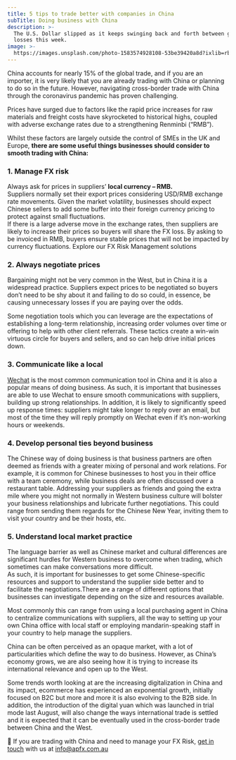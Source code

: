 ```yaml
---
title: 5 tips to trade better with companies in China
subTitle: Doing business with China
description: >-
  The U.S. Dollar slipped as it keeps swinging back and forth between gains and
  losses this week.
image: >-
  https://images.unsplash.com/photo-1583574928108-53be39420a8d?ixlib=rb-1.2.1&ixid=MnwxMjA3fDB8MHxwaG90by1wYWdlfHx8fGVufDB8fHx8&auto=format&fit=crop&w=3150&q=80
---
```

China accounts for nearly 15% of the global trade, and if you are an importer, it is very likely that you are already trading with China or planning to do so in the future. However, navigating cross-border trade with China through the coronavirus pandemic has proven challenging.

Prices have surged due to factors like the rapid price increases for raw materials and freight costs have skyrocketed to historical highs, coupled with adverse exchange rates due to a strengthening Renminbi (“RMB”).

Whilst these factors are largely outside the control of SMEs in the UK and Europe, **there are some useful things businesses should consider to smooth trading with China:**

### **1. Manage FX risk**

Always ask for prices in suppliers’ **local currency – RMB.**  
Suppliers normally set their export prices considering USD/RMB exchange rate movements. Given the market volatility, businesses should expect Chinese sellers to add some buffer into their foreign currency pricing to protect against small fluctuations.  
If there is a large adverse move in the exchange rates, then suppliers are likely to increase their prices so buyers will share the FX loss. By asking to be invoiced in RMB, buyers ensure stable prices that will not be impacted by currency fluctuations. Explore our FX Risk Management solutions

### **2. Always negotiate prices**

Bargaining might not be very common in the West, but in China it is a widespread practice. Suppliers expect prices to be negotiated so buyers don’t need to be shy about it and failing to do so could, in essence, be causing unnecessary losses if you are paying over the odds.

Some negotiation tools which you can leverage are the expectations of establishing a long-term relationship, increasing order volumes over time or offering to help with other client referrals. These tactics create a win-win virtuous circle for buyers and sellers, and so can help drive initial prices down.

### **3. Communicate like a local**

[Wechat](https://www.wechat.com/) is the most common communication tool in China and it is also a popular means of doing business. As such, it is important that businesses are able to use Wechat to ensure smooth communications with suppliers, building up strong relationships. In addition, it is likely to significantly speed up response times: suppliers might take longer to reply over an email, but most of the time they will reply promptly on Wechat even if it’s non-working hours or weekends.

### **4. Develop personal ties beyond business**

The Chinese way of doing business is that business partners are often deemed as friends with a greater mixing of personal and work relations. For example, it is common for Chinese businesses to host you in their office with a team ceremony, while business deals are often discussed over a restaurant table. Addressing your suppliers as friends and going the extra mile where you might not normally in Western business culture will bolster your business relationships and lubricate further negotiations. This could range from sending them regards for the Chinese New Year, inviting them to visit your country and be their hosts, etc.

### **5. Understand local market practice**

The language barrier as well as Chinese market and cultural differences are significant hurdles for Western business to overcome when trading, which sometimes can make conversations more difficult.  
As such, it is important for businesses to get some Chinese-specific resources and support to understand the supplier side better and to facilitate the negotiations.There are a range of different options that businesses can investigate depending on the size and resources available.

Most commonly this can range from using a local purchasing agent in China to centralize communications with suppliers, all the way to setting up your own China office with local staff or employing mandarin-speaking staff in your country to help manage the suppliers.

China can be often perceived as an opaque market, with a lot of particularities which define the way to do business. However, as China’s economy grows, we are also seeing how it is trying to increase its international relevance and open up to the West.

Some trends worth looking at are the increasing digitalization in China and its impact, ecommerce has experienced an exponential growth, initially focused on B2C but more and more it is also evolving to the B2B side. In addition, the introduction of the digital yuan which was launched in trial mode last August, will also change the ways international trade is settled and it is expected that it can be eventually used in the cross-border trade between China and the West.

📩 If you are trading with China and need to manage your FX Risk, [get in touch](https://ebury.com/contact/) with us at info@apfx.com.au
